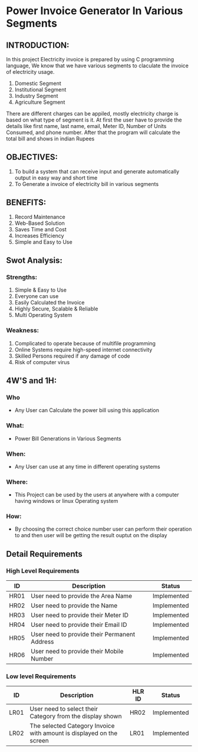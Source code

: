 # **Power Invoice Generator In Various Segments**

## INTRODUCTION:

In this project Electricity invoice is prepared by using C programming language, We know that we have various segments to claculate the invoice of electricity usage.

1) Domestic Segment
2) Institutional Segment
3) Industry Segment
4) Agriculture Segment

There are different charges can be appiled, mostly electricity charge is based on what type of segment is it. At first the user have to provide the details like first name, last name, email, Meter ID, Number of Units Consumed, and phone number. After that the program will calculate the total bill and shows in indian Rupees

## OBJECTIVES:
1) To build a system that can receive input and generate automatically output in easy way and short time
2) To Generate a invoice of electricity bill in various segments

## **BENEFITS:**
1) Record Maintenance
2) Web-Based Solution
3) Saves Time and Cost
4) Increases Efficiency
5) Simple and Easy to Use


## **Swot Analysis:**

### Strengths:
1) Simple & Easy to Use
2) Everyone can use
3) Easily Calculated the Invoice
4) Highly Secure, Scalable & Reliable 
5) Multi Operating System

### Weakness:

1) Complicated to operate because of multifile programming
2) Online Systems require high-speed internet connectivity
3) Skilled Persons required if any damage of code
4) Risk of computer virus



## **4W'S and 1H:**

### Who
*   Any User can Calculate the power bill using this application

### What:
*   Power Bill Generations in Various Segments

### When:
*   Any User can use at any time in different operating systems

### Where:
*   This Project can be used by the users at anywhere with a computer having windows or linux Operating system

### How:
*   By choosing the correct choice number user can perform their operation to and then user will be getting the result ouptut on the display




## Detail Requirements
### High Level Requirements 
| ID | Description | Status |
| ----- | ----- | ----- |
| HR01 | User need to provide the Area Name | Implemented |
| HR02 | User need to provide the Name | Implemented |
| HR03 | User need to provide their Meter ID | Implemented | 
| HR04 | User need to provide their Email ID | Implemented | 
| HR05 | User need to provide their Permanent Address | Implemented | 
| HR06 | User need to provide their Mobile Number | Implemented |



### Low level Requirements
| ID | Description | HLR ID | Status |
| ------ | --------- | ------ |  ------ |
| LR01 | User need to select their Category from the display shown | HR02 | Implemented |
| LR02 | The selected Category Invoice with amount is displayed on the screen | LR01 | Implemented | 
